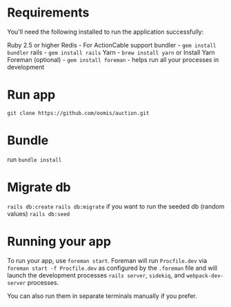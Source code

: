 # Requirements
You'll need the following installed to run the application successfully:

Ruby 2.5 or higher
Redis - For ActionCable support
bundler - `gem install bundler`
rails - `gem install rails`
Yarn - `brew install yarn` or Install Yarn
Foreman (optional) - `gem install foreman` - helps run all your processes in development

# Run app
`git clone https://github.com/oomis/auction.git`

# Bundle
run `bundle install`

# Migrate db
`rails db:create`
`rails db:migrate`
if you want to run the seeded db (random values)
`rails db:seed`


# Running your app
To run your app, use `foreman start`. Foreman will run `Procfile.dev` via `foreman start -f Procfile.dev` as configured by the `.foreman` file and will launch the development processes `rails server`, `sidekiq`, and `webpack-dev-server` processes.

You can also run them in separate terminals manually if you prefer.

